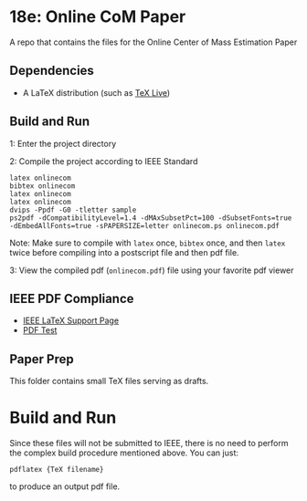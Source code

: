 # 18e: Online CoM Paper
A repo that contains the files for the Online Center of Mass Estimation Paper

## Dependencies

- A LaTeX distribution (such as [TeX Live](www.tug.org/texlive/))

## Build and Run

1: Enter the project directory

2: Compile the project according to IEEE Standard

    latex onlinecom
    bibtex onlinecom
    latex onlinecom
    latex onlinecom
    dvips -Ppdf -G0 -tletter sample
    ps2pdf -dCompatibilityLevel=1.4 -dMAxSubsetPct=100 -dSubsetFonts=true -dEmbedAllFonts=true -sPAPERSIZE=letter onlinecom.ps onlinecom.pdf

Note: Make sure to compile with `latex` once, `bibtex` once, and then `latex` twice before compiling into a postscript file and then pdf file.

3: View the compiled pdf (`onlinecom.pdf`) file using your favorite pdf viewer

## IEEE PDF Compliance

- [IEEE LaTeX Support Page](http://ras.papercept.net/conferences/support/tex.php)
- [PDF Test](http://ras.papercept.net/conferences/scripts/pdftest.pl)

## Paper Prep
This folder contains small TeX files serving as drafts.

# Build and Run
Since these files will not be submitted to IEEE, there is no need to perform the
complex build procedure mentioned above. You can just:

    pdflatex {TeX filename}

to produce an output pdf file.
